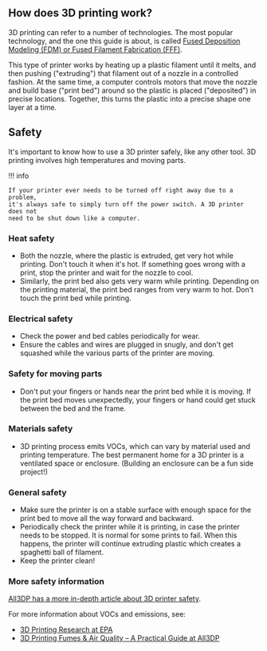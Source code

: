 ## How does 3D printing work?

3D printing can refer to a number of technologies. The most popular technology,
and the one this guide is about, is called
[Fused Deposition Modeling (FDM) or Fused Filament Fabrication (FFF)][wiki-fff].

This type of printer works by heating up a plastic filament until it melts, and
then pushing ("extruding") that filament out of a nozzle in a controlled
fashion. At the same time, a computer controls motors that move the nozzle and
build base ("print bed") around so the plastic is placed ("deposited") in
precise locations. Together, this turns the plastic into a precise shape one
layer at a time.

## Safety

It's important to know how to use a 3D printer safely, like any other tool. 3D
printing involves high temperatures and moving parts.

!!! info

    If your printer ever needs to be turned off right away due to a problem,
    it's always safe to simply turn off the power switch. A 3D printer does not
    need to be shut down like a computer.

### Heat safety

* Both the nozzle, where the plastic is extruded, get very hot while printing.
  Don't touch it when it's hot. If something goes wrong with a print, stop the
  printer and wait for the nozzle to cool.
* Similarly, the print bed also gets very warm while printing. Depending on the
  printing material, the print bed ranges from very warm to hot. Don't touch the
  print bed while printing.

### Electrical safety

* Check the power and bed cables periodically for wear.
* Ensure the cables and wires are plugged in snugly, and don't get squashed
  while the various parts of the printer are moving.

### Safety for moving parts

* Don't put your fingers or hands near the print bed while it is moving. If the
  print bed moves unexpectedly, your fingers or hand could get stuck between the
  bed and the frame.

### Materials safety

* 3D printing process emits VOCs, which can vary by material used and printing
  temperature. The best permanent home for a 3D printer is a ventilated space or
  enclosure. (Building an enclosure can be a fun side project!)

### General safety

* Make sure the printer is on a stable surface with enough space for the print
  bed to move all the way forward and backward.
* Periodically check the printer while it is printing, in case the printer needs
  to be stopped. It is normal for some prints to fail. When this happens, the
  printer will continue extruding plastic which creates a spaghetti ball of
  filament.
* Keep the printer clean!

### More safety information

[All3DP has a more in-depth article about 3D printer safety][all3dp-printer-safety].

For more information about VOCs and emissions, see:

* [3D Printing Research at EPA][epa-3d-printing-research]
* [3D Printing Fumes & Air Quality – A Practical Guide at All3DP][all3dp-fumes-air-quality]


[all3dp-printer-safety]: https://all3dp.com/2/3d-printing-safety-simply-explained/
[wiki-fff]: https://en.wikipedia.org/wiki/Fused_filament_fabrication
[epa-3d-printing-research]: https://www.epa.gov/chemical-research/3d-printing-research-epa
[all3dp-fumes-air-quality]: https://all3dp.com/1/3d-printing-emissions-air-quality/

